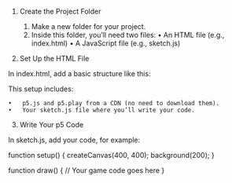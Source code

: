 1. Create the Project Folder

	1.	Make a new folder for your project.
	2.	Inside this folder, you’ll need two files:
	•	An HTML file (e.g., index.html)
	•	A JavaScript file (e.g., sketch.js)

2. Set Up the HTML File

In index.html, add a basic structure like this:

<!DOCTYPE html>
<html lang="en">
<head>
  <meta charset="UTF-8">
  <meta name="viewport" content="width=device-width, initial-scale=1.0">
  <title>p5.play Project</title>
  <!-- Load p5.js library -->
  <script src="https://cdnjs.cloudflare.com/ajax/libs/p5.js/1.4.0/p5.js"></script>
  <!-- Load p5.play library -->
  <script src="https://cdn.jsdelivr.net/npm/p5.play/lib/p5.play.js"></script>
  <!-- Link to your custom JavaScript file -->
  <script src="sketch.js" defer></script>
</head>
<body>
</body>
</html>

This setup includes:

	•	p5.js and p5.play from a CDN (no need to download them).
	•	Your sketch.js file where you’ll write your code.

3. Write Your p5 Code

In sketch.js, add your code, for example:

function setup() {
  createCanvas(400, 400);
  background(200);
}

function draw() {
  // Your game code goes here
}


